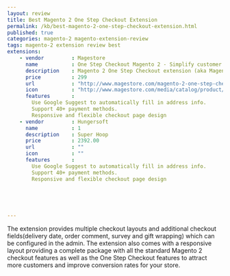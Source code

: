 ```yaml
---
layout: review
title: Best Magento 2 One Step Checkout Extension
permalink: /kb/best-magento-2-one-step-checkout-extension.html
published: true
categories: magento-2 magento-extension-review
tags: magento-2 extension review best
extensions:
    - vendor         : Magestore
      name    		 : One Step Checkout Magento 2 - Simplify customer checkout process
      description    : Magento 2 One Step Checkout extension (aka Magento 2 One Page Checkout) simplifies customers checkout process with all checkout steps appeared on a single page. Thus, customers can fill in information and modify any step without back and forth.
      price          : 299
      url			 : "http://www.magestore.com/magento-2-one-step-checkout-extension.html"
      icon			 : "http://www.magestore.com/media/catalog/product/cache/1/image/300x/9df78eab33525d08d6e5fb8d27136e95/o/s/osc2.jpg"
      features		 : 
      	Use Google Suggest to automatically fill in address info. 
      	Support 40+ payment methods. 
      	Responsive and flexible checkout page design
    - vendor         : Hungersoft
      name    		 : 1
      description 	 : Super Hoop
      price       	 : 2392.00
      url			 : ""
      icon			 : ""
      features		 : 
      	Use Google Suggest to automatically fill in address info. 
      	Support 40+ payment methods. 
      	Responsive and flexible checkout page design

    



---
```



The extension provides multiple checkout layouts and additional checkout fields(delivery date, order comment, survey and gift wrapping) which can be configured in the admin. The extension also comes with a responsive layout providing a complete package with all the standard Magento 2 checkout features as well as the One Step Checkout features to attract more customers and improve conversion rates for your store.

